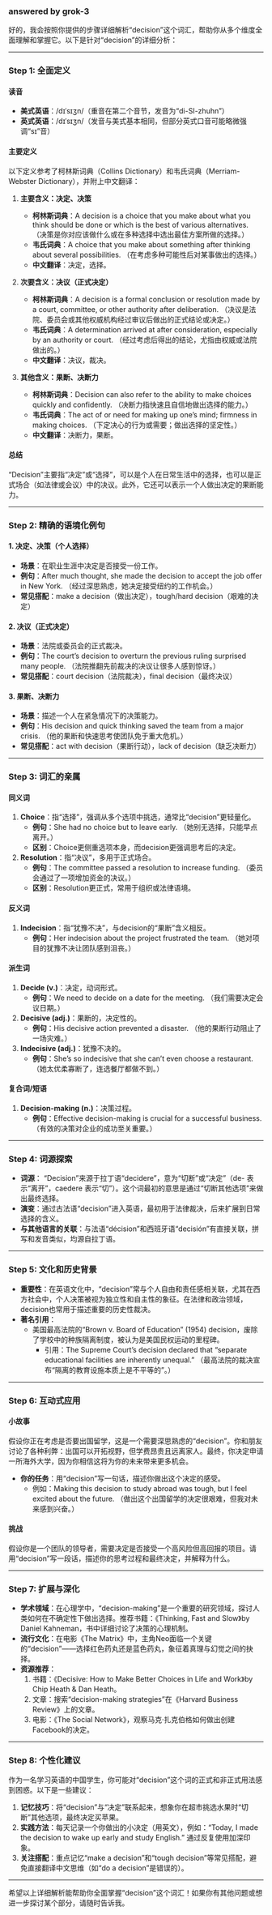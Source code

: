 ### answered by grok-3
好的，我会按照你提供的步骤详细解析“decision”这个词汇，帮助你从多个维度全面理解和掌握它。以下是针对“decision”的详细分析：

---

### Step 1: 全面定义

#### 读音
- **美式英语**：/dɪˈsɪʒn/（重音在第二个音节，发音为“di-SI-zhuhn”）
- **英式英语**：/dɪˈsɪʒn/（发音与美式基本相同，但部分英式口音可能略微强调“sɪ”音）

#### 主要定义
以下定义参考了柯林斯词典（Collins Dictionary）和韦氏词典（Merriam-Webster Dictionary），并附上中文翻译：

1. **主要含义：决定、决策**
   - **柯林斯词典**：A decision is a choice that you make about what you think should be done or which is the best of various alternatives. （决策是你对应该做什么或在多种选择中选出最佳方案所做的选择。）
   - **韦氏词典**：A choice that you make about something after thinking about several possibilities. （在考虑多种可能性后对某事做出的选择。）
   - **中文翻译**：决定，选择。

2. **次要含义：决议（正式决定）**
   - **柯林斯词典**：A decision is a formal conclusion or resolution made by a court, committee, or other authority after deliberation. （决议是法院、委员会或其他权威机构经过审议后做出的正式结论或决定。）
   - **韦氏词典**：A determination arrived at after consideration, especially by an authority or court. （经过考虑后得出的结论，尤指由权威或法院做出的。）
   - **中文翻译**：决议，裁决。

3. **其他含义：果断、决断力**
   - **柯林斯词典**：Decision can also refer to the ability to make choices quickly and confidently. （决断力指快速且自信地做出选择的能力。）
   - **韦氏词典**：The act of or need for making up one’s mind; firmness in making choices. （下定决心的行为或需要；做出选择的坚定性。）
   - **中文翻译**：决断力，果断。

#### 总结
“Decision”主要指“决定”或“选择”，可以是个人在日常生活中的选择，也可以是正式场合（如法律或会议）中的决议。此外，它还可以表示一个人做出决定的果断能力。

---

### Step 2: 精确的语境化例句

#### 1. 决定、决策（个人选择）
- **场景**：在职业生涯中决定是否接受一份工作。
- **例句**：After much thought, she made the decision to accept the job offer in New York. （经过深思熟虑，她决定接受纽约的工作机会。）
- **常见搭配**：make a decision（做出决定），tough/hard decision（艰难的决定）

#### 2. 决议（正式决定）
- **场景**：法院或委员会的正式裁决。
- **例句**：The court’s decision to overturn the previous ruling surprised many people. （法院推翻先前裁决的决议让很多人感到惊讶。）
- **常见搭配**：court decision（法院裁决），final decision（最终决议）

#### 3. 果断、决断力
- **场景**：描述一个人在紧急情况下的决策能力。
- **例句**：His decision and quick thinking saved the team from a major crisis. （他的果断和快速思考使团队免于重大危机。）
- **常见搭配**：act with decision（果断行动），lack of decision（缺乏决断力）

---

### Step 3: 词汇的亲属

#### 同义词
1. **Choice**：指“选择”，强调从多个选项中挑选，通常比“decision”更轻量化。
   - **例句**：She had no choice but to leave early. （她别无选择，只能早点离开。）
   - **区别**：Choice更侧重选项本身，而decision更强调思考后的决定。
2. **Resolution**：指“决议”，多用于正式场合。
   - **例句**：The committee passed a resolution to increase funding. （委员会通过了一项增加资金的决议。）
   - **区别**：Resolution更正式，常用于组织或法律语境。

#### 反义词
1. **Indecision**：指“犹豫不决”，与decision的“果断”含义相反。
   - **例句**：Her indecision about the project frustrated the team. （她对项目的犹豫不决让团队感到沮丧。）

#### 派生词
1. **Decide (v.)**：决定，动词形式。
   - **例句**：We need to decide on a date for the meeting. （我们需要决定会议日期。）
2. **Decisive (adj.)**：果断的，决定性的。
   - **例句**：His decisive action prevented a disaster. （他的果断行动阻止了一场灾难。）
3. **Indecisive (adj.)**：犹豫不决的。
   - **例句**：She’s so indecisive that she can’t even choose a restaurant. （她太优柔寡断了，连选餐厅都做不到。）

#### 复合词/短语
1. **Decision-making (n.)**：决策过程。
   - **例句**：Effective decision-making is crucial for a successful business. （有效的决策对企业的成功至关重要。）

---

### Step 4: 词源探索

- **词源**： “Decision”来源于拉丁语“decidere”，意为“切断”或“决定”（de- 表示“离开”，caedere 表示“切”）。这个词最初的意思是通过“切断其他选项”来做出最终选择。
- **演变**：通过古法语“decision”进入英语，最初用于法律裁决，后来扩展到日常选择的含义。
- **与其他语言的关联**：与法语“décision”和西班牙语“decisión”有直接关联，拼写和发音类似，均源自拉丁语。

---

### Step 5: 文化和历史背景

- **重要性**：在英语文化中，“decision”常与个人自由和责任感相关联，尤其在西方社会中，个人决策被视为独立性和自主性的象征。在法律和政治领域，decision也常用于描述重要的历史性裁决。
- **著名引用**：
  - 美国最高法院的“Brown v. Board of Education” (1954) decision，废除了学校中的种族隔离制度，被认为是美国民权运动的里程碑。
    - 引用：The Supreme Court’s decision declared that “separate educational facilities are inherently unequal.” （最高法院的裁决宣布“隔离的教育设施本质上是不平等的”。）

---

### Step 6: 互动式应用

#### 小故事
假设你正在考虑是否要出国留学，这是一个需要深思熟虑的“decision”。你和朋友讨论了各种利弊：出国可以开拓视野，但学费昂贵且远离家人。最终，你决定申请一所海外大学，因为你相信这将为你的未来带来更多机会。
- **你的任务**：用“decision”写一句话，描述你做出这个决定的感受。
  - 例如：Making this decision to study abroad was tough, but I feel excited about the future. （做出这个出国留学的决定很艰难，但我对未来感到兴奋。）

#### 挑战
假设你是一个团队的领导者，需要决定是否接受一个高风险但高回报的项目。请用“decision”写一段话，描述你的思考过程和最终决定，并解释为什么。

---

### Step 7: 扩展与深化

- **学术领域**：在心理学中，“decision-making”是一个重要的研究领域，探讨人类如何在不确定性下做出选择。推荐书籍：《Thinking, Fast and Slow》by Daniel Kahneman，书中详细讨论了决策的心理机制。
- **流行文化**：在电影《The Matrix》中，主角Neo面临一个关键的“decision”——选择红色药丸还是蓝色药丸，象征着真理与幻觉之间的抉择。
- **资源推荐**：
  1. 书籍：《Decisive: How to Make Better Choices in Life and Work》by Chip Heath & Dan Heath。
  2. 文章：搜索“decision-making strategies”在《Harvard Business Review》上的文章。
  3. 电影：《The Social Network》，观察马克·扎克伯格如何做出创建Facebook的决定。

---

### Step 8: 个性化建议

作为一名学习英语的中国学生，你可能对“decision”这个词的正式和非正式用法感到困惑。以下是一些建议：
1. **记忆技巧**：将“decision”与“决定”联系起来，想象你在超市挑选水果时“切断”其他选项，最终决定买苹果。
2. **实践方法**：每天记录一个你做出的小决定（用英文），例如：“Today, I made the decision to wake up early and study English.” 通过反复使用加深印象。
3. **关注搭配**：重点记忆“make a decision”和“tough decision”等常见搭配，避免直接翻译中文思维（如“do a decision”是错误的）。

---

希望以上详细解析能帮助你全面掌握“decision”这个词汇！如果你有其他问题或想进一步探讨某个部分，请随时告诉我。